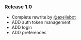 ### Release 1.0

- Complete rewrite by [@axellebot](https://github.com/axellebot)
- ADD auth token management
- ADD login
- ADD preferences
